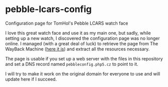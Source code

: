 # pebble-lcars-config
Configuration page for TomHol's Pebble LCARS watch face

I love this great watch face and use it as my main one, but sadly, while setting up a new watch, I discovered the configuration page was no longer online.
I managed (with a great deal of luck) to retrieve the page from The WayBack Machine ([here it is](ttps://web.archive.org/web/20161209152638/http://pebbleconfig.php5.cz/lcars6.html)) and extract all the resources necessary.

The page is usable if you set up a web server with the files in this repository and set a DNS record named `pebbleconfig.php5.cz` to point to it.

I will try to make it work on the original domain for everyone to use and will update here if I succeed.
